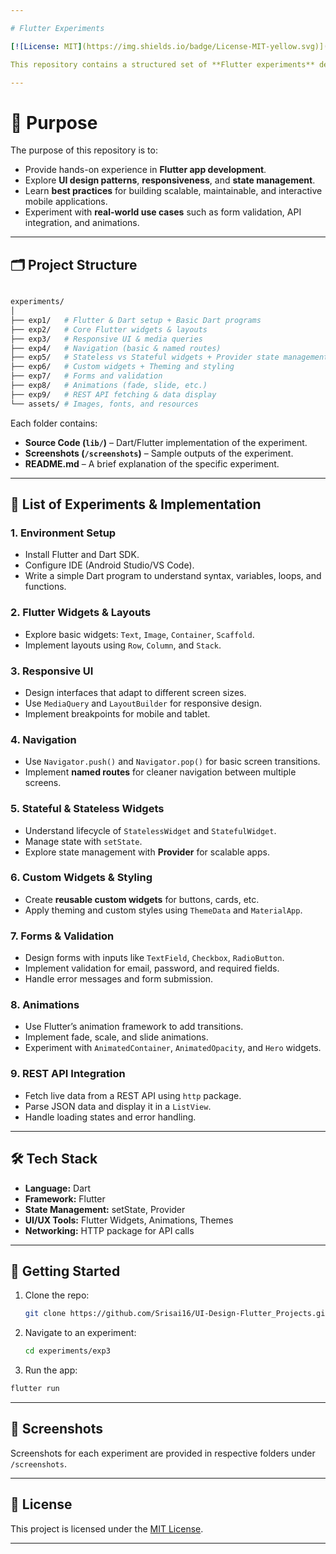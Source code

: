 ```yaml
---

# Flutter Experiments

[![License: MIT](https://img.shields.io/badge/License-MIT-yellow.svg)](LICENSE)

This repository contains a structured set of **Flutter experiments** designed to help students progressively learn **Flutter and Dart**. The experiments cover everything from environment setup, language basics, UI layouts, and navigation, to advanced concepts like animations, API integration, and state management.

---
```


# 🎯 Purpose

The purpose of this repository is to:

- Provide hands-on experience in **Flutter app development**.
- Explore **UI design patterns**, **responsiveness**, and **state management**.
- Learn **best practices** for building scalable, maintainable, and interactive mobile applications.
- Experiment with **real-world use cases** such as form validation, API integration, and animations.

---

## 🗂 Project Structure

```bash

experiments/
│
├── exp1/   # Flutter & Dart setup + Basic Dart programs
├── exp2/   # Core Flutter widgets & layouts
├── exp3/   # Responsive UI & media queries
├── exp4/   # Navigation (basic & named routes)
├── exp5/   # Stateless vs Stateful widgets + Provider state management
├── exp6/   # Custom widgets + Theming and styling
├── exp7/   # Forms and validation
├── exp8/   # Animations (fade, slide, etc.)
├── exp9/   # REST API fetching & data display
└── assets/ # Images, fonts, and resources

````

Each folder contains:

- **Source Code (`lib/`)** – Dart/Flutter implementation of the experiment.
- **Screenshots (`/screenshots`)** – Sample outputs of the experiment.
- **README.md** – A brief explanation of the specific experiment.

---

## 🧪 List of Experiments & Implementation

### **1. Environment Setup**

- Install Flutter and Dart SDK.
- Configure IDE (Android Studio/VS Code).
- Write a simple Dart program to understand syntax, variables, loops, and functions.

### **2. Flutter Widgets & Layouts**

- Explore basic widgets: `Text`, `Image`, `Container`, `Scaffold`.
- Implement layouts using `Row`, `Column`, and `Stack`.

### **3. Responsive UI**

- Design interfaces that adapt to different screen sizes.
- Use `MediaQuery` and `LayoutBuilder` for responsive design.
- Implement breakpoints for mobile and tablet.

### **4. Navigation**

- Use `Navigator.push()` and `Navigator.pop()` for basic screen transitions.
- Implement **named routes** for cleaner navigation between multiple screens.

### **5. Stateful & Stateless Widgets**

- Understand lifecycle of `StatelessWidget` and `StatefulWidget`.
- Manage state with `setState`.
- Explore state management with **Provider** for scalable apps.

### **6. Custom Widgets & Styling**

- Create **reusable custom widgets** for buttons, cards, etc.
- Apply theming and custom styles using `ThemeData` and `MaterialApp`.

### **7. Forms & Validation**

- Design forms with inputs like `TextField`, `Checkbox`, `RadioButton`.
- Implement validation for email, password, and required fields.
- Handle error messages and form submission.

### **8. Animations**

- Use Flutter’s animation framework to add transitions.
- Implement fade, scale, and slide animations.
- Experiment with `AnimatedContainer`, `AnimatedOpacity`, and `Hero` widgets.

### **9. REST API Integration**

- Fetch live data from a REST API using `http` package.
- Parse JSON data and display it in a `ListView`.
- Handle loading states and error handling.

---

## 🛠 Tech Stack

- **Language:** Dart
- **Framework:** Flutter
- **State Management:** setState, Provider
- **UI/UX Tools:** Flutter Widgets, Animations, Themes
- **Networking:** HTTP package for API calls

---

## 🚀 Getting Started

1. Clone the repo:

    ```bash
    git clone https://github.com/Srisai16/UI-Design-Flutter_Projects.git
    ````

2. Navigate to an experiment:

   ```bash
   cd experiments/exp3
   ```

3. Run the app:

```bash
flutter run
```

---

## 📸 Screenshots

Screenshots for each experiment are provided in respective folders under `/screenshots`.

---

## 📄 License

This project is licensed under the [MIT License](LICENSE).

---
